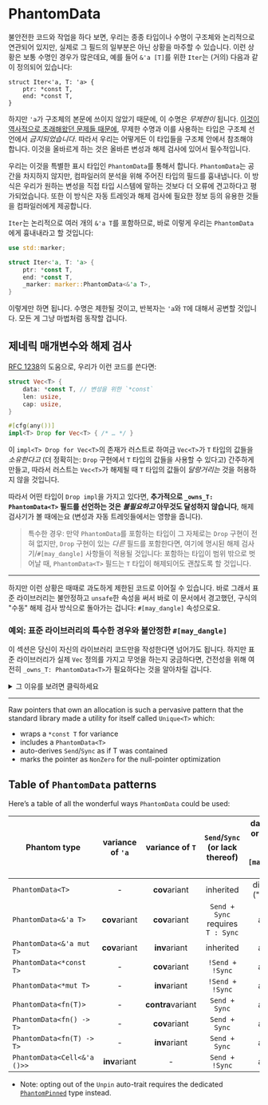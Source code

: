 # PhantomData

불안전한 코드와 작업을 하다 보면, 우리는 종종 타입이나 수명이 구조체와 논리적으로 연관되어 있지만, 실제로 그 필드의 일부분은 아닌 상황을 마주할 수 있습니다. 이런 상황은 보통 수명인 경우가 많은데요, 예를 들어 `&'a [T]`를 위한 `Iter`는 (거의) 다음과 같이 정의되어 있습니다:

```rust,compile_fail
struct Iter<'a, T: 'a> {
    ptr: *const T,
    end: *const T,
}
```

하지만 `'a`가 구조체의 본문에 쓰이지 않았기 때문에, 이 수명은 *무제한이* 됩니다. [이것이 역사적으로 초래해왔던 문제들 때문에][unused-param], 무제한 수명과 이를 사용하는 타입은 구조체 선언에서 *금지되었습니다*. 따라서 우리는 어떻게든 이 타입들을 구조체 안에서 참조해야 합니다. 
이것을 올바르게 하는 것은 올바른 변성과 해제 검사에 있어서 필수적입니다.

[unused-param]: https://rust-lang.github.io/rfcs/0738-variance.html#the-corner-case-unused-parameters-and-parameters-that-are-only-used-unsafely

우리는 이것을 특별한 표시 타입인 `PhantomData`를 통해서 합니다. `PhantomData`는 공간을 차지하지 않지만, 컴파일러의 분석을 위해 주어진 타입의 필드를 흉내냅니다. 이 방식은 우리가 원하는 변성을 직접 타입 시스템에 말하는 것보다 더 오류에 견고하다고 평가되었습니다. 또한 이 방식은 자동 트레잇과 해제 검사에 필요한 정보 등의 유용한 것들을 컴파일러에게 제공합니다.

`Iter`는 논리적으로 여러 개의 `&'a T`를 포함하므로, 바로 이렇게 우리는 `PhantomData`에게 흉내내라고 할 것입니다:

```rust
use std::marker;

struct Iter<'a, T: 'a> {
    ptr: *const T,
    end: *const T,
    _marker: marker::PhantomData<&'a T>,
}
```

이렇게만 하면 됩니다. 수명은 제한될 것이고, 반복자는 `'a`와 `T`에 대해서 공변할 것입니다. 모든 게 그냥 마법처럼 동작할 겁니다.

## 제네릭 매개변수와 해제 검사

[RFC 1238](https://rust-lang.github.io/rfcs/1238-nonparametric-dropck.html)의 도움으로, 우리가 이런 코드를 쓴다면:

```rust
struct Vec<T> {
    data: *const T, // 변성을 위한 `*const`
    len: usize,
    cap: usize,
}

#[cfg(any())]
impl<T> Drop for Vec<T> { /* … */ }
```
이 `impl<T> Drop for Vec<T>`의 존재가 러스트로 하여금 `Vec<T>`가 `T` 타입의 값들을 *소유한다고* (더 정확히는: `Drop` 구현에서 `T` 타입의 값들을 사용할 수 있다고) 간주하게 만들고, 따라서 러스트는 `Vec<T>`가 해제될 때 
`T` 타입의 값들이 *달랑거리는* 것을 허용하지 않을 것입니다.

따라서 어떤 타입이 `Drop impl`을 가지고 있다면, **추가적으로 `_owns_T: PhantomData<T>` 필드를 선언하는 것은 *불필요하고* 아무것도 달성하지 않습니다**, 해제 검사기가 볼 때에는요 (변성과 자동 트레잇들에서는 영향을 줍니다).
 
> 특수한 경우: 만약 `PhantomData`를 포함하는 타입이 그 자체로는 `Drop` 구현이 전혀 없지만, `Drop` 구현이 있는 _다른_ 필드를 포함한다면, 여기에 명시된
해제 검사기/`#[may_dangle]` 사항들이 적용될 것입니다: 포함하는 타입이 범위 밖으로 벗어날 때, `PhantomData<T>`
필드는 `T` 타입이 해제되어도 괜찮도록 할 것입니다.
___

하지만 이런 상황은 때때로 과도하게 제한된 코드로 이어질 수 있습니다. 바로 그래서 표준 라이브러리는 불안정하고 `unsafe`한 속성을 써서 바로 이 문서에서 경고했던, 구식의 "수동" 해제 검사 방식으로 돌아가는 겁니다: 
`#[may_dangle]` 속성으로요.

### 예외: 표준 라이브러리의 특수한 경우와 불안정한 `#[may_dangle]`

이 섹션은 당신이 자신의 라이브러리 코드만을 작성한다면 넘어가도 됩니다. 하지만 표준 라이브러리가 실제 `Vec` 정의를 가지고 무엇을 하는지 궁금하다면, 건전성을 위해 여전히 `_owns_T: PhantomData<T>`가 필요하다는 것을 
알아차릴 겁니다.

<details><summary>그 이유를 보려면 클릭하세요</summary>

다음의 예제를 생각해 봅시다:

```rust
fn main() {
    let mut v: Vec<&str> = Vec::new();
    let s: String = "Short-lived".into();
    v.push(&s);
    drop(s);
} // <- `v` 는 여기서 해제됩니다
```

정석적으로 `impl<T> Drop for Vec<T> {`를 정의하면, 위의 코드는 [부정됩니다][is-denied].

[is-denied]: https://rust.godbolt.org/z/ans15Kqz3

확실히 이런 경우에서는, 우리는 `Vec<&'s str>`, 즉 `str`의 `'s`만큼 사는 레퍼런스들의 벡터를 가지고 있습니다. 하지만 `let s: String`에서는, 이것이 `Vec`보다 먼저 해제되고, 
`impl<'s> Drop for Vec<&'s str> {`의 정의가 사용됩니다.

이것이 의미하는 것은 만약 이런 `Drop` 구현이 사용된다면, _파기된_, 혹은 _달랑거리는_ 수명 `'s`로 작업을 할 것이라는 점입니다. 하지만 이것은 함수 시그니처에 있는 모든 러스트 레퍼런스는 기본적으로 달랑거리지 않고 역참조해도 문제가 없다는 
러스트 규칙에 반대됩니다.

따라서 러스트는 보수적으로 이 코드를 부정할 수밖에 없습니다.

그런데 실제 `Vec`의 경우에서, `Drop` 구현은 `&'s str`에 대해 신경쓰지 않는데, _이는 `&'s str`이 따로 `Drop` 구현이 없기 때문입니다_: `Vec`의 `Drop` 구현은 그저 버퍼를 해제하고 싶을 뿐이죠.

즉, `Vec`의 경우를 특별하게 구분해서, 또는 `Vec`의 특수한 성질을 이용해서 위의 코드가 컴파일되면 좋겠네요: `Vec`이 _가지고 있는 `&'s str`들을 해제될 때 사용하지 않도록 약속할 수도 있겠어요_.

이 약속은 `#[may_dangle]`로 표현될 수 있는 `unsafe`한 약속입니다:

```rust ,ignore
unsafe impl<#[may_dangle] 's> Drop for Vec<&'s str> { /* … */ }
```

아니면 좀더 일반적으로 표현하자면:

```rust ,ignore
unsafe impl<#[may_dangle] T> Drop for Vec<T> { /* … */ }
```

이것이 러스트의 해제 검사기가 해제되는 값의 타입 매개변수가 달랑거리지 않도록 하는, 보수적인 추측에서 탈출하도록 하는 `unsafe`한 방법입니다.

표준 라이브러리와 같이 이렇게 했다면, 우리는 `T`가 자체의 `Drop` 구현이 있는 경우를 조심해야 합니다. 이 경우에는, `&'s str`를 `struct PrintOnDrop<'s>(&'s str);`로 바꾸는 것을 상상해 봅시다. 
이 구조체는 자체의 `Drop` 구현에서 내부의 `&'s str`를 역참조하여 화면에 출력할 것입니다.

확실히 버퍼를 해제하기 전에 `Drop for Vec<T> {`는, 내부의 각 `T`들이 `Drop` 구현이 있을 때, 각 `T`들을 해제시켜야 합니다. `PrintOnDrop<'s>`의 경우에 `Drop for Vec<PrintOnDrop<'s>>`는 
버퍼를 해제하기 전에 `PrintOnDrop<'s>`의 원소들을 해제시켜야 합니다.

따라서 우리가 `'s`가 `#[may_dangle]`하다고 말할 때, 이것은 심하게 모호하게 말했던 것입니다. 우리는 대신 이렇게 말해야 할 것입니다: "`'s`는 `Drop` 구현에 구속받지 않는 한에서 달랑거릴 수도 있습니다". 
혹은 더 일반적으로 이렇게요: "`T`는 `Drop` 구현에 구속받지 않는 한에서 달랑거릴 수도 있습니다". 이런 "예외의 예외"는 **우리가 `T`를 소유할 때마다** 발생하는 흔한 현상입니다. 이래서 러스트의 `#[may_dangle]`은 
이런 예외 상황에 대해 알고, 따라서 구조체의 필드들에 _제네릭 매개변수가 소유되는 때에_ 비활성화될 것입니다.

따라서 표준 라이브러리는 이렇게 결론을 내립니다:

```rust
#[cfg(any())]
// 우리는 `Vec`을 해제할 때 `T`를 사용하지 않도록 약속합니다…
unsafe impl<#[may_dangle] T> Drop for Vec<T> {
    fn drop(&mut self) {
        unsafe {
            if mem::needs_drop::<T>() {
                /* … 이 경우는 제외하고요, 어떤 경우냐면 … */
                ptr::drop_in_place::<[T]>(/* … */);
            }
            // …
            dealloc(/* … */)
            // …
        }
    }
}

struct Vec<T> {
    // … `Vec`이 `T`의 원소들을 소유하고,
    // 따라서 해제될 때 `T`의 원소들을 해제시킬 때 말이죠!
    _owns_T: core::marker::PhantomData<T>,

    ptr: *const T, // 변성을 위한 `*const`입니다 (하지만 이것이 *그 자체로* `T`의 소유권을 나타내는 것은 아닙니다)
    len: usize,
    cap: usize,
}
```

</details>

___

Raw pointers that own an allocation is such a pervasive pattern that the
standard library made a utility for itself called `Unique<T>` which:

* wraps a `*const T` for variance
* includes a `PhantomData<T>`
* auto-derives `Send`/`Sync` as if T was contained
* marks the pointer as `NonZero` for the null-pointer optimization

## Table of `PhantomData` patterns

Here’s a table of all the wonderful ways `PhantomData` could be used:

| Phantom type                | variance of `'a` | variance of `T`   | `Send`/`Sync`<br/>(or lack thereof)       | dangling `'a` or `T` in drop glue<br/>(_e.g._, `#[may_dangle] Drop`) |
|-----------------------------|:----------------:|:-----------------:|:-----------------------------------------:|:------------------------------------------------:|
| `PhantomData<T>`            | -                | **cov**ariant     | inherited                                 | disallowed ("owns `T`")                          |
| `PhantomData<&'a T>`        | **cov**ariant    | **cov**ariant     | `Send + Sync`<br/>requires<br/>`T : Sync` | allowed                                          |
| `PhantomData<&'a mut T>`    | **cov**ariant    | **inv**ariant     | inherited                                 | allowed                                          |
| `PhantomData<*const T>`     | -                | **cov**ariant     | `!Send + !Sync`                           | allowed                                          |
| `PhantomData<*mut T>`       | -                | **inv**ariant     | `!Send + !Sync`                           | allowed                                          |
| `PhantomData<fn(T)>`        | -                | **contra**variant | `Send + Sync`                             | allowed                                          |
| `PhantomData<fn() -> T>`    | -                | **cov**ariant     | `Send + Sync`                             | allowed                                          |
| `PhantomData<fn(T) -> T>`   | -                | **inv**ariant     | `Send + Sync`                             | allowed                                          |
| `PhantomData<Cell<&'a ()>>` | **inv**ariant    | -                 | `Send + !Sync`                            | allowed                                          |

  - Note: opting out of the `Unpin` auto-trait requires the dedicated [`PhantomPinned`] type instead.

[`PhantomPinned`]: ../core/marker/struct.PhantomPinned.html
